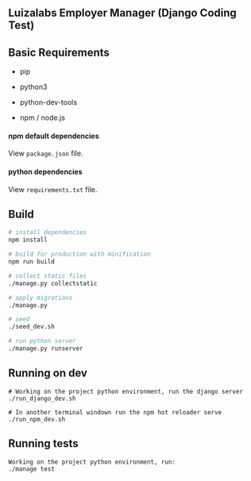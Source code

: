 ## Luizalabs Employer Manager (Django Coding Test)

## Basic Requirements


- pip

- python3

- python-dev-tools

- npm / node.js


#### npm default dependencies 

View `package.json` file.

#### python dependencies

View `requirements.txt` file.


## Build

``` bash
# install dependencies
npm install

# build for production with minification
npm run build

# collect static files
./manage.py collectstatic

# apply migrations
./manage.py

# seed
./seed_dev.sh

# run python server
./manage.py runserver

```

## Running on dev

```
# Working on the project python environment, run the django server
./run_django_dev.sh

# In another terminal windown run the npm hot reloader serve
./run_npm_dev.sh

```

## Running tests

```sh
Working on the project python environment, run:
./manage test
```
